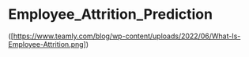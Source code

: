 # Employee_Attrition_Prediction

([https://www.teamly.com/blog/wp-content/uploads/2022/06/What-Is-Employee-Attrition.png])

